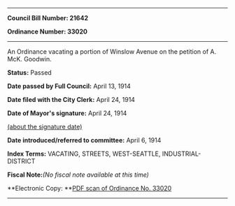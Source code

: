 

********

**Council Bill Number: 21642**
   
**Ordinance Number: 33020**
********

 An Ordinance vacating a portion of Winslow Avenue on the petition of A. McK. Goodwin.

**Status:** Passed
   
**Date passed by Full Council:** April 13, 1914
   
**Date filed with the City Clerk:** April 24, 1914
   
**Date of Mayor's signature:** April 24, 1914
   
[(about the signature date)](/~public/approvaldate.htm)
   
   
   
**Date introduced/referred to committee:** April 6, 1914
   
   
**Index Terms:** VACATING, STREETS, WEST-SEATTLE, INDUSTRIAL-DISTRICT

**Fiscal Note:**_(No fiscal note available at this time)_

**Electronic Copy: **[PDF scan of Ordinance No. 33020](/~archives/Ordinances/Ord_33020.pdf)

********


